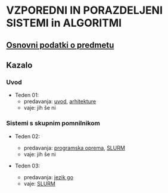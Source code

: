 # VZPOREDNI IN PORAZDELJENI SISTEMI in ALGORITMI

## [Osnovni podatki o predmetu](podatki.md)

## Kazalo

### Uvod

- Teden 01:
  - predavanja:
      [uvod](predavanja/01-uvod/uvod.md),
      [arhitekture](predavanja/02-arhitekture/arhitekture.md)
  - vaje: jih še ni

### Sistemi s skupnim pomnilnikom
  
- Teden 02:
  - predavanja:
    [programska oprema](predavanja/03-programska-oprema/programska-oprema.md),
    [SLURM](predavanja/04-slurm/slurm.md)
  - vaje: jih še ni

- Teden 03:
  - predavanja: [jezik go](predavanja/05-go/go.md)
  - vaje: [SLURM](vaje/01-uporaba-gruce/Uporaba_gruce.md)
  